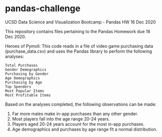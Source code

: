 # pandas-challenge

UCSD Data Science and Visualization Bootcamp - Pandas HW 16 Dec 2020


This repository contains files pertaining to the Pandas Homework due 16 Dec 2020.

Heroes of Pymoli: This code reads in a file of video game purchasing data (purchase_data.csv) and uses the Pandas library to perform the following analyses:

    Total Purchases
    Gender Demographics
    Purchasing by Gender
    Age Demographics
    Purchasing by Age
    Top Spenders
    Most Popular Items
    Most Profitable Items
    
   
Based on the analyses completed, the following observations can be made:

  1.  Far more males make in-app purchases than any other gender.
  2.  Most players fall into the age range 20-24 years.
  3.  Players aged 20-24 years account for the most in-app purchases.
  3.  Age demographics and purchases by age range fit a normal distribution.
